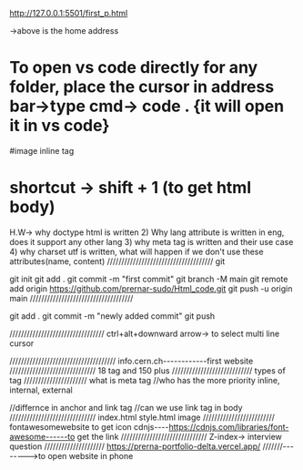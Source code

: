 http://127.0.0.1:5501/first_p.html

->above is the home address

# To open vs code directly for any folder, place the cursor in address bar->type cmd-> code . {it will open it in vs code}

#image inline tag

# shortcut -> shift + 1 (to get html body)

H.W-> why doctype html is written
2) Why lang attribute is written in eng, does it support any other lang
3) why meta tag is written and their use case
4)  why charset utf is written, what will happen if we don't use these attributes(name, content) 
/////////////////////////////////////
git 

git init
git add .
git commit -m "first commit"
git branch -M main
git remote add origin https://github.com/prernar-sudo/Html_code.git
git push -u origin main
////////////////////////////////////

git add .
git commit -m "newly added commit"
git push

/////////////////////////////////
ctrl+alt+downward arrow-> to select multi line cursor

/////////////////////////////////////
info.cern.ch------------first website
//////////////////////////////
18 tag and 150 plus
////////////////////////////
types of tag
//////////////////////
what is meta tag
//who has the more priority inline, internal, external

//differnce in anchor and link tag
//can we use link tag in body
//////////////////////////////
index.html
style.html
image
/////////////////////////
fontawesomewebsite to get icon
cdnjs----https://cdnjs.com/libraries/font-awesome------to get the link
//////////////////////////////
Z-index-> interview question
/////////////////////
https://prerna-portfolio-delta.vercel.app/
///////-------->to open website in phone




